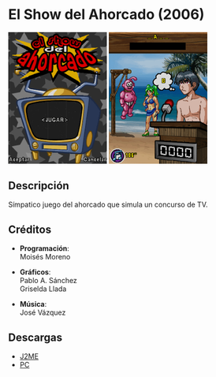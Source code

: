 # El Show del Ahorcado (2006)
[<img src="screenshots/Ahorcado_menu.png" width="200"/>](screenshots/Ahorcado_menu.png)
[<img src="screenshots/Ahorcado_game.png" width="200"/>](screenshots/Ahorcado_game.png)

## Descripción
Símpatico juego del ahorcado que simula un concurso de TV.

## Créditos
- **Programación**:<br>
Moisés Moreno

- **Gráficos**:<br>
Pablo A. Sánchez<br>
Griselda Llada

- **Música**:<br>
José Vázquez

## Descargas
- [J2ME](jars/j2me/Ahorcado_240x320.jar?raw=true)
- [PC](jars/pc/Ahorcado.jar?raw=true)

